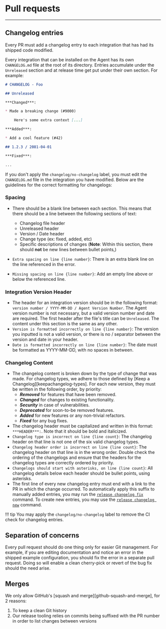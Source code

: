 # Pull requests

-----

## Changelog entries

Every PR must add a changelog entry to each integration that has had its shipped code modified.

Every integration that can be installed on the Agent has its own `CHANGELOG.md` file at the root of its
directory. Entries accumulate under the `Unreleased` section and at release time get put under their own
section. For example:

```markdown
# CHANGELOG - Foo

## Unreleased

***Changed***:

* Made a breaking change (#9000)

    Here's some extra context [...]

***Added***:

* Add a cool feature (#42)

## 1.2.3 / 2081-04-01

***Fixed***:

...
```

If you don't apply the `changelog/no-changelog` label, you must edit the `CHANGELOG.md` file in 
the integration you have modified. Below are the guidelines for the correct formatting for changelogs: 

### Spacing

* There should be a blank line between each section. This means that there should be a line between the following sections of text:
  * Changelog file header
  * Unreleased header
  * Version / Date header
  * Change type (ex: fixed, added, etc)
  * Specific descriptions of changes (**Note**: Within this section, there should **not** be new lines between bullet points,)

* `Extra spacing on line {line number}`: There is an extra blank line on the line referenced in the error. 
* `Missing spacing on line {line number}`: Add an empty line above or below the referenced line.

### Integration Version Header

* The header for an integration version should be in the following format: `version number / YYYY-MM-DD / Agent Version Number`. 
The Agent version number is not necessary, but a valid version number and date are required. The first header after the 
file's title can be `Unreleased`. The content under this section is the same as any other. 
* `Version is formatted incorrectly on line {line number}`: The version you inputted is not a valid version, or there is 
no / separator between the version and date in your header.
* `Date is formatted incorrectly on line {line number}`: The date must be formatted as YYYY-MM-DD, with no spaces in between. 

### Changelog Content
* The changelog content is broken down by the type of change that was made. For changelog types, we adhere to those defined by [Keep a Changelog][keepachangelog-types]. For each new version, they must be written in the following order, by priority:
  * ***Removed*** for features that have been removed.
  * ***Changed*** for changes to existing functionality.
  * ***Security*** in case of vulnerabilities.
  * ***Deprecated*** for soon-to-be removed features.
  * ***Added*** for new features or any non-trivial refactors.
  * ***Fixed*** for any bug fixes.
* The changelog header must be capitalized and written in this format: `***HEADER***:`. Note that it should be bold and italicized.
* `Changelog type is incorrect on line {line count}`: The changelog header on that line is not one of the six valid changelog types.
* `Changelog header order is incorrect on line {line count}`: The changelog header on that line is in the wrong order. 
Double check the ordering of the changelogs and ensure that the headers for the changelog types are correctly ordered by priority. 
* `Changelogs should start with asterisks, on line {line count}`: All changelog details below each header should be 
bullet points, using asterisks. 
* The first line of every new changelog entry must end with a link to the PR in which the change
occurred. To automatically apply this suffix to manually added entries, you may run the
[`release changelog fix`](../ddev/cli.md#ddev-release-changelog-fix) command. To create new
entries, you may use the [`release changelog new`](../ddev/cli.md#ddev-release-changelog-new)
command.

!!! tip
    You may apply the `changelog/no-changelog` label to remove the CI check for changelog entries.

## Separation of concerns

Every pull request should do one thing only for easier Git management. For example, if you are
editing documentation and notice an error in the shipped example configuration, you should fix the
error in a separate pull request. Doing so will enable a clean cherry-pick or revert of the bug fix
should the need arise.

## Merges

We only allow GitHub's [squash and merge][github-squash-and-merge], for 2 reasons:

1. To keep a clean Git history
1. Our release tooling relies on commits being suffixed with the PR number in order to list changes between versions
